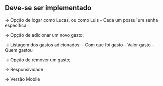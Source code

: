 ## Deve-se ser implementado

-> Opção de logar como Lucas, ou como Luis
    - Cada um possuí um senha específica

-> Opção de adicionar um novo gasto;

-> Listagem dos gastos adicionados:
    - Com que foi gasto
    - Valor gasto
    - Quem gastou


-> Opção de remover um gasto;

-> Responsividade

-> Versão Mobile
